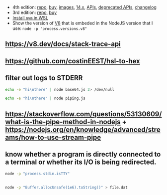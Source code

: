 - 4th edition: [repo](https://github.com/PacktPublishing/Node.js-14-Cookbook), [buy](https://www.packtpub.com/product/node-cookbook-fourth-edition/9781838558758), [images](https://static.packt-cdn.com/downloads/9781838558758_ColorImages.pdf), [14.x](https://github.com/nodejs/release#release-schedule), [APIs](https://nodejs.org/dist/latest-v14.x/docs/api/all.html), [deprecated APIs](https://nodejs.org/dist/latest-v14.x/docs/api/deprecations.html), [changelog](https://github.com/nodejs/node/blob/main/doc/changelogs/CHANGELOG_V14.md)
- 3rd edition: [repo](https://github.com/PacktPublishing/Node-Cookbook-3rd-Ed), [buy](https://www.packtpub.com/product/node-cookbook-third-edition/9781785880087)
- [Install `nvm` in WSL](https://github.com/nvm-sh/nvm#install--update-script)
- Show the version of [V8](https://nodejs.dev/learn/the-v8-javascript-engine) that is embeded in the NodeJS version that I use: `node -p "process.versions.v8"`


## https://v8.dev/docs/stack-trace-api

## https://github.com/costinEEST/hsl-to-hex

## filter out logs to STDERR

```sh
echo -e "hi\nthere" | node base64.js 2> /dev/null
```

```sh
echo -e "hi\nthere" | node piping.js
```

## https://stackoverflow.com/questions/53130609/what-is-the-pipe-method-in-nodejs + https://nodejs.org/en/knowledge/advanced/streams/how-to-use-stream-pipe

## know whether a program is directly connected to a terminal or whether its I/O is being redirected.

```sh
node -p "process.stdin.isTTY"
```

##

```sh
node -p "Buffer.allocUnsafe(1e6).toString()" > file.dat
```
